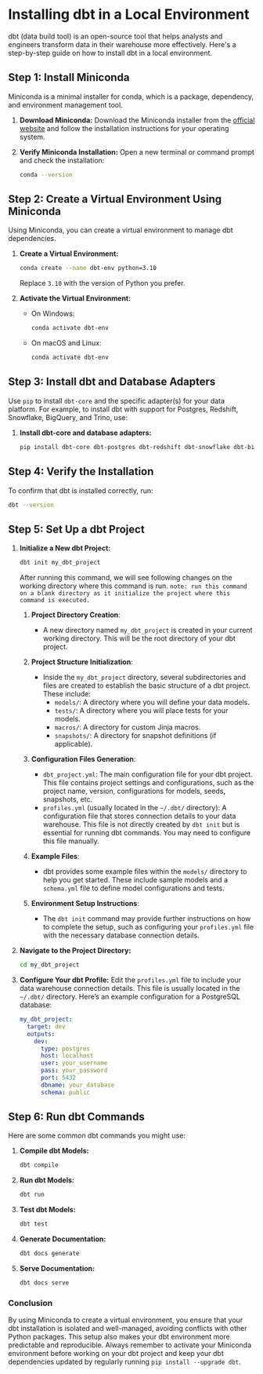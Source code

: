 # Installing dbt in a Local Environment

dbt (data build tool) is an open-source tool that helps analysts and engineers transform data in their warehouse more effectively. Here's a step-by-step guide on how to install dbt in a local environment.

## Step 1: Install Miniconda
Miniconda is a minimal installer for conda, which is a package, dependency, and environment management tool.

1. **Download Miniconda:**
   Download the Miniconda installer from the [official website](https://docs.conda.io/en/latest/miniconda.html) and follow the installation instructions for your operating system.

2. **Verify Miniconda Installation:**
   Open a new terminal or command prompt and check the installation:
   ```sh
   conda --version
   ```

## Step 2: Create a Virtual Environment Using Miniconda
Using Miniconda, you can create a virtual environment to manage dbt dependencies.

1. **Create a Virtual Environment:**
   ```sh
   conda create --name dbt-env python=3.10
   ```
   Replace `3.10` with the version of Python you prefer.

2. **Activate the Virtual Environment:**
   - On Windows:
     ```sh
     conda activate dbt-env
     ```
   - On macOS and Linux:
     ```sh
     conda activate dbt-env
     ```

## Step 3:  Install dbt and Database Adapters
Use `pip` to install `dbt-core` and the specific adapter(s) for your data platform. For example, to install dbt with support for Postgres, Redshift, Snowflake, BigQuery, and Trino, use:

1. **Install dbt-core and database adapters:**
   ```sh
   pip install dbt-core dbt-postgres dbt-redshift dbt-snowflake dbt-bigquery dbt-trino
   ```

## Step 4: Verify the Installation
To confirm that dbt is installed correctly, run:
```sh
dbt --version
```

## Step 5: Set Up a dbt Project
1. **Initialize a New dbt Project:**
   ```sh
   dbt init my_dbt_project
   ```

   After running this command, we will see following changes on the working directory where this command is run. `note: run this command on a blank directory as it initialize the project where this command is executed.`


    1. **Project Directory Creation**:
         - A new directory named `my_dbt_project` is created in your current working directory. This will be the root directory of your dbt project.

    2. **Project Structure Initialization**:
        - Inside the `my_dbt_project` directory, several subdirectories and files are created to establish the basic structure of a dbt project. These include:
            - `models/`: A directory where you will define your data models.
            - `tests/`: A directory where you will place tests for your models.
            - `macros/`: A directory for custom Jinja macros.
            - `snapshots/`: A directory for snapshot definitions (if applicable).

    3. **Configuration Files Generation**:
        - `dbt_project.yml`: The main configuration file for your dbt project. This file contains project settings and configurations, such as the project name, version, configurations for models, seeds, snapshots, etc.
        - `profiles.yml` (usually located in the `~/.dbt/` directory): A configuration file that stores connection details to your data warehouse. This file is not directly created by `dbt init` but is essential for running dbt commands. You may need to configure this file manually.

    4. **Example Files**:
        - dbt provides some example files within the `models/` directory to help you get started. These include sample models and a `schema.yml` file to define model configurations and tests.

    5. **Environment Setup Instructions**:
        - The `dbt init` command may provide further instructions on how to complete the setup, such as configuring your `profiles.yml` file with the necessary database connection details.

2. **Navigate to the Project Directory:**
   ```sh
   cd my_dbt_project
   ```

3. **Configure Your dbt Profile:**
   Edit the `profiles.yml` file to include your data warehouse connection details. This file is usually located in the `~/.dbt/` directory. Here’s an example configuration for a PostgreSQL database:
   ```yaml
   my_dbt_project:
     target: dev
     outputs:
       dev:
         type: postgres
         host: localhost
         user: your_username
         pass: your_password
         port: 5432
         dbname: your_database
         schema: public
   ```

## Step 6: Run dbt Commands
Here are some common dbt commands you might use:

1. **Compile dbt Models:**
   ```sh
   dbt compile
   ```

2. **Run dbt Models:**
   ```sh
   dbt run
   ```

3. **Test dbt Models:**
   ```sh
   dbt test
   ```

4. **Generate Documentation:**
   ```sh
   dbt docs generate
   ```

5. **Serve Documentation:**
   ```sh
   dbt docs serve
   ```

### Conclusion
By using Miniconda to create a virtual environment, you ensure that your dbt installation is isolated and well-managed, avoiding conflicts with other Python packages. This setup also makes your dbt environment more predictable and reproducible. Always remember to activate your Miniconda environment before working on your dbt project and keep your dbt dependencies updated by regularly running `pip install --upgrade dbt`.